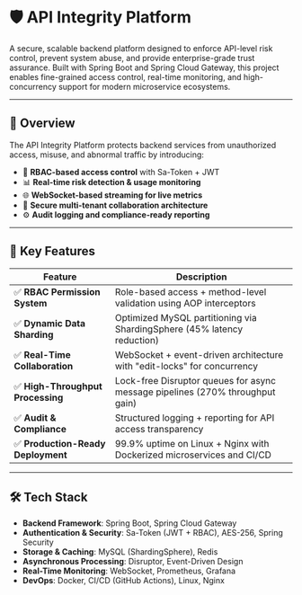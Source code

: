 # 🛡️ API Integrity Platform

A secure, scalable backend platform designed to enforce API-level risk control, prevent system abuse, and provide enterprise-grade trust assurance. Built with Spring Boot and Spring Cloud Gateway, this project enables fine-grained access control, real-time monitoring, and high-concurrency support for modern microservice ecosystems.

---

## 🚀 Overview

The API Integrity Platform protects backend services from unauthorized access, misuse, and abnormal traffic by introducing:

- 🔐 **RBAC-based access control** with Sa-Token + JWT
- 📊 **Real-time risk detection & usage monitoring**
- 🌐 **WebSocket-based streaming for live metrics**
- 📎 **Secure multi-tenant collaboration architecture**
- ⚙️ **Audit logging and compliance-ready reporting**

---

## 🧩 Key Features

| Feature | Description |
|--------|-------------|
| ✅ **RBAC Permission System** | Role-based access + method-level validation using AOP interceptors |
| ✅ **Dynamic Data Sharding** | Optimized MySQL partitioning via ShardingSphere (45% latency reduction) |
| ✅ **Real-Time Collaboration** | WebSocket + event-driven architecture with "edit-locks" for concurrency |
| ✅ **High-Throughput Processing** | Lock-free Disruptor queues for async message pipelines (270% throughput gain) |
| ✅ **Audit & Compliance** | Structured logging + reporting for API access transparency |
| ✅ **Production-Ready Deployment** | 99.9% uptime on Linux + Nginx with Dockerized microservices and CI/CD

---

## 🛠️ Tech Stack

- **Backend Framework**: Spring Boot, Spring Cloud Gateway
- **Authentication & Security**: Sa-Token (JWT + RBAC), AES-256, Spring Security
- **Storage & Caching**: MySQL (ShardingSphere), Redis
- **Asynchronous Processing**: Disruptor, Event-Driven Design
- **Real-Time Monitoring**: WebSocket, Prometheus, Grafana
- **DevOps**: Docker, CI/CD (GitHub Actions), Linux, Nginx
